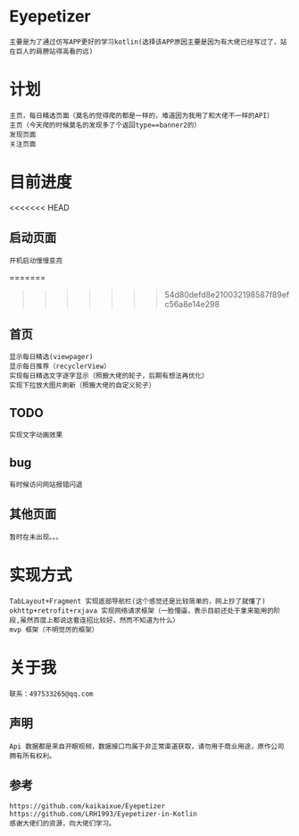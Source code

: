 
# Eyepetizer
    主要是为了通过仿写APP更好的学习kotlin(选择该APP原因主要是因为有大佬已经写过了，站在巨人的肩膀站得高看的远)

# 计划
    主页，每日精选页面（莫名的觉得爬的都是一样的，难道因为我用了和大佬不一样的API）
    主页（今天爬的时候莫名的发现多了个返回type==banner2的）
    发现页面
    关注页面

# 目前进度 
<<<<<<< HEAD
## 启动页面
    开机启动慢慢变亮
=======
>>>>>>> 54d80defd8e210032198587f89efc56a8e14e298
## 首页
    显示每日精选(viewpager)
    显示每日推荐（recyclerView）
    实现每日精选文字逐字显示（照搬大佬的轮子，后期有想法再优化）
    实现下拉放大图片刷新（照搬大佬的自定义轮子）
## TODO
    实现文字动画效果
## bug
    有时候访问网站报错闪退
## 其他页面
    暂时在未出现。。。
   

# 实现方式
    TabLayout+Fragment 实现底部导航栏(这个感觉还是比较简单的，网上抄了就懂了)
    okhttp+retrofit+rxjava 实现网络请求框架（一脸懵逼，表示目前还处于拿来能用的阶段,虽然百度上都说这套连招比较好，然而不知道为什么）
    mvp 框架（不明觉厉的框架）
    
# 关于我
    联系：497533265@qq.com    
## 声明
    Api 数据都是来自开眼视频，数据接口均属于非正常渠道获取，请勿用于商业用途，原作公司拥有所有权利。
    
## 参考
    https://github.com/kaikaixue/Eyepetizer
    https://github.com/LRH1993/Eyepetizer-in-Kotlin
    感谢大佬们的资源，向大佬们学习。